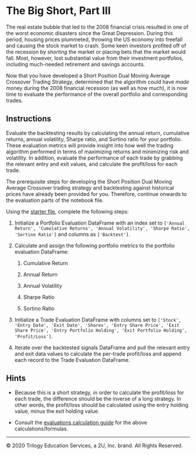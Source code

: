 # The Big Short, Part III

The real estate bubble that led to the 2008 financial crisis resulted in one of the worst economic disasters since the Great Depression. During this period, housing prices plummeted, throwing the US economy into freefall and causing the stock market to crash. Some keen investors profited off of the recession by *shorting* the market or placing bets that the market would fall. Most, however, lost substantial value from their investment portfolios, including much-needed retirement and savings accounts.

Now that you have developed a Short Position Dual Moving Average Crossover Trading Strategy, determined that the algorithm could have *made* money during the 2008 financial recession (as well as how much), it is now time to evaluate the performance of the overall portfolio and corresponding trades.

## Instructions 

Evaluate the backtesting results by calculating the annual return, cumulative returns, annual volatility, Sharpe ratio, and Sortino ratio for your portfolio. These evaluation metrics will provide insight into how well the trading algorithm performed in terms of maximizing returns and minimizing risk and volatility. In addition, evaluate the performance of each trade by grabbing the relevant entry and exit values, and calculate the profit/loss for each trade.

The prerequisite steps for developing the Short Position Dual Moving Average Crossover trading strategy and backtesting against historical prices have already been provided for you. Therefore, continue onwards to the evaluation parts of the notebook file.

Using the [starter file](Unsolved/the_big_short_part_3.ipynb), complete the following steps:

1. Initialize a Portfolio Evaluation DataFrame with an index set to `['Annual Return', 'Cumulative Returns', 'Annual Volatility', 'Sharpe Ratio', 'Sortino Ratio']` and columns as `['Backtest']`.

2. Calculate and assign the following portfolio metrics to the portfolio evaluation DataFrame:

    1. Cumulative Return

    2. Annual Return

    3. Annual Volatility

    4. Sharpe Ratio

    5. Sortino Ratio

3. Initialize a Trade Evaluation DataFrame with columns set to `['Stock', 'Entry Date', 'Exit Date', 'Shares', 'Entry Share Price', 'Exit Share Price', 'Entry Portfolio Holding', 'Exit Portfolio Holding', 'Profit/Loss']`.

4. Iterate over the backtested signals DataFrame and pull the relevant entry and exit data values to calculate the per-trade profit/loss and append each record to the Trade Evaluation DataFrame.

## Hints

* Because this is a short strategy, in order to calculate the profit/loss for each trade, the difference should be the inverse of a long strategy. In other words, the profit/loss should be calculated using the entry holding value, minus the exit holding value.

* Consult the [evaluations calculation guide](../../../Supplemental/EvaluationsCalculationGuide.md) for the above calculations/formulas.

---

© 2020 Trilogy Education Services, a 2U, Inc. brand. All Rights Reserved.
